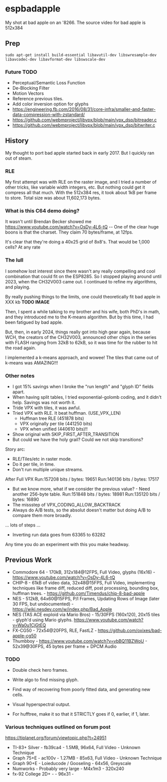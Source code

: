 # espbadapple
My shot at bad apple on an '8266.  The source video for bad apple is 512x384


## Prep

```
sudo apt-get install build-essential libavutil-dev libswresample-dev libavcodec-dev libavformat-dev libswscale-dev
```

### Future TODO
 * Perceptual/Semantic Loss Function
 * De-Blocking Filter
 * Motion Vectors
 * Reference previous tiles.
 * Add color inversion option for glyphs
 * https://engineering.fb.com/2016/08/31/core-infra/smaller-and-faster-data-compression-with-zstandard/
 * https://github.com/webmproject/libvpx/blob/main/vpx_dsp/bitreader.c
 * https://github.com/webmproject/libvpx/blob/main/vpx_dsp/bitwriter.c

## History

My thought to port bad apple started back in early 2017.  But I quickly ran out of steam.

### RLE

My first attempt was with RLE on the raster image, and I tried a number of other tricks, like variable width integers, etc.  But nothing could get it compress all that much.  With the 512x384 res, it took about 1kB per frame to store.  Total size was about 11,602,173 bytes.

### What is this C64 demo doing?

It wasn't until Brendan Becker showed me https://www.youtube.com/watch?v=OsDy-4L6-tQ -- One of the clear huge boons is that the charset.  They claim 70 bytes/frame, at 12fps.

It's clear that they're doing a 40x25 grid of 8x8's.  That would be 1,000 cells? At any rate

### The lull

I somehow lost interest since there wasn't any really compelling and cool combination that could fit on the ESP8285.  So I stopped playing around until 2023, when the CH32V003 came out.  I continued to refine my algorithms, and playing.

By really pushing things to the limits, one could theoretically fit bad apple in XXX kb **TODO IMAGE**

Then, I spent a while talking to my brother and his wife, both PhD's in math, and they introduced me to the K-means algorithm.  But by this time, I had been fatigued by bad apple.

But, then, in early 2024, things really got into high gear again, because WCH, the creators of the CH32V003, announced other chips in the series with FLASH ranging from 32kB to 62kB, so it was time for the rubber to hit the road again.

I implemented a k-means approach, and wowee! The tiles that came out of k-means was AMAZING!!!

### Other notes
 * I got 15% savings when I broke the "run length" and "glyph ID" fields apart.
 * When having split tables, I tried exponential-golomb coding, and it didn't help.  Savings was not worth it.
 * Tride VPX with tiles, it was awful.
 * Tried VPX with RLE.  It beat huffman. (USE_VPX_LEN)
   * Huffman tree RLE (451878 bits)
   * VPX originally per tile (441250 bits)
   * VPX when unified (440610 bits)!!
 * Show original with SKIP_FIRST_AFTER_TRANSITION
 * But could we have the holy grail?  Could we not skip transitions?

Story arc:
 * RLE/Tiles/etc in raster mode.
 * Do it per tile, in time.
 * Don't run multiple unique streams.

After Full VPX
         Run:157208 bits / bytes: 19651
         Run:140136 bits / bytes: 17517
 * But we know more, what if we consider the previous value? - Need another 256-byte table.
         Run:151848 bits / bytes: 18981
         Run:135120 bits / bytes: 16890
 * The missstep of VPX_CODING_ALLOW_BACKTRACK
 * Always do A/B tests, so the absolut doesn't matter but doing A/B to compare them more broadly.


... lots of steps
...

 * Inverting run data goes from 63365 to 63282

Any time you do an experiment with this you make headway.

## Previous Work
 * Commodore 64 - 170kB, 312x184@12FPS, Full Video, glyphs (16x16) -  https://www.youtube.com/watch?v=OsDy-4L6-tQ
 * CHIP-8 - 61kB of video data, 32x48@15FPS, Full Video, implementing techniques like frame diff, reduced diff, post processing, bounding box, huffman trees. - https://github.com/Timendus/chip-8-bad-apple
 * NES - 512kB, 64x60@15FPS, P/I Frames, Updating Rows of Image (later 30 FPS, but undocumented)  - https://wiki.nesdev.com/w/index.php/Bad_Apple
 * NES (TAS ACE exploid via Mario Bros) - 15/30FPS (160x120), 20x15 tiles - glyph'd using Mario glyphs. https://www.youtube.com/watch?v=Wa0u1CjGtEQ
 * FX-CG50 - 72x54@20FPS, RLE, FastLZ - https://github.com/oxixes/bad-apple-cg50
 * Thumbboy - https://www.youtube.com/watch?v=vbBQ11BZWoU - 52x39@30FPS, 45 bytes per frame + DPCM Audio

### TODO
 * Double check hero frames.
 * Write algo to find missing glyph.
 * Find way of recovering from poorly fitted data, and generating new cells.
 * Visual hyperspectral output.

 * For hufftree, make it so that it STRICTLY goes if 0, earlier, if 1, later.

### Various techniques outlined on forum post

https://tiplanet.org/forum/viewtopic.php?t=24951

 * TI-83+ Silver - fb39ca4 - 1.5MB, 96x64, Full Video - Unknown Technique
 * Graph 75+E - ac100v - 1.27MB - 85x63, Full Video - Unknown Technique
 * Graph 90+E - Loieducode / Gooseling - 64x56, Greyscale
 * Numworks - Probably very large - M4x1m3 - 320x240
 * fx-92 College 2D+ - - 96x31 - 
 
